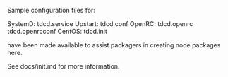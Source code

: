 Sample configuration files for:

SystemD: tdcd.service
Upstart: tdcd.conf
OpenRC:  tdcd.openrc
         tdcd.openrcconf
CentOS:  tdcd.init

have been made available to assist packagers in creating node packages here.

See docs/init.md for more information.
